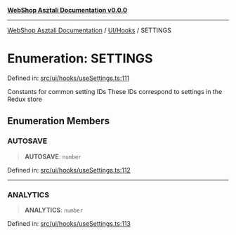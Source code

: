 [**WebShop Asztali Documentation v0.0.0**](../../../README.md)

***

[WebShop Asztali Documentation](../../../modules.md) / [UI/Hooks](../README.md) / SETTINGS

# Enumeration: SETTINGS

Defined in: [src/ui/hooks/useSettings.ts:111](https://github.com/yourusername/webshop_asztali/blob/6cd6b8ff5f7d5531f80a92ddbde9cd7ab8ecd569/src/ui/hooks/useSettings.ts#L111)

Constants for common setting IDs
These IDs correspond to settings in the Redux store

## Enumeration Members

### AUTOSAVE

> **AUTOSAVE**: `number`

Defined in: [src/ui/hooks/useSettings.ts:112](https://github.com/yourusername/webshop_asztali/blob/6cd6b8ff5f7d5531f80a92ddbde9cd7ab8ecd569/src/ui/hooks/useSettings.ts#L112)

***

### ANALYTICS

> **ANALYTICS**: `number`

Defined in: [src/ui/hooks/useSettings.ts:113](https://github.com/yourusername/webshop_asztali/blob/6cd6b8ff5f7d5531f80a92ddbde9cd7ab8ecd569/src/ui/hooks/useSettings.ts#L113)
